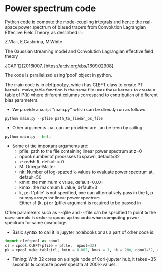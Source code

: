 # Power spectrum code

Python code to compute the mode-coupling integrals and hence the real-space
power spectrum of biased tracers from Convolution Lagrangian Effective Field
Theory, as described in:

Z.Vlah, E.Castorina, M.White

The Gaussian streaming model and Convolution Lagrangian effective field theory

JCAP 12(2016)007, [https://arxiv.org/abs/1609.02908]

The code is parallelized using 'pool' object in python. 

The main code is in cleftpool.py, which has CLEFT class to create PT kernels. make_table function
in the same file uses these kernels to create a table of P(k) where different columns correspond
to contribution of different bias parameters.


- We provide a script "main.py" which can be directly run as follows: 
```python
python main.py --pfile path_to_linear_ps_file
```

- Other arguments that can be provided are can be seen by calling: 
```python
python main.py --help
```

- Some of the important arguments are:
  - pfile: path to the file containing linear power spectrum at z=0    
  - npool: number of processes to spawn, default=32
  - z: redshift, default = 0 
  - M: Omega-Matter
  - nk: Number of log-spaced k-values to evaluate power spectrum at, default=50
  - kmin: the minimum k value, default=0.001
  - kmax: the maximum k value, default=3
  - k, p: if 'pfile' is not specified, one can altternatively pass in the k, p numpy arrays for linear power spectrum<br>
  Either of (k, p) or (pfile) argument is required to be passed in

Other parameters such as --qfile and --rfile can be specified to point to the save kernels in order to speed up the code when computing power spectrum for same cosmology.

- Basic syntax to call it in jupyter notebooks or as a part of other code is: 
```python
import cleftpool as cpool
cl = cpool.CLEFT(pfile = pfile,  npool=32)
pk = cpool.make_table(cl, kmin = 0.002, kmax = 1, nk = 200, npool=32, z = 1, M = 0.3)
```

- Timing: With 32 cores on a single node of Cori-jupyter hub, it takes ~35 seconds to
compute power spectra at 200 k-values.
